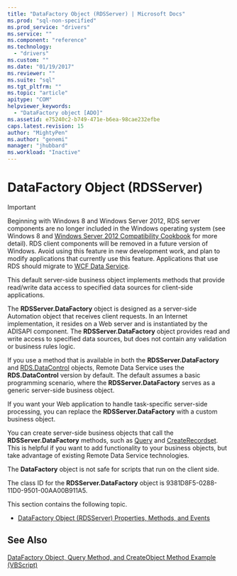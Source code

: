 ```yaml
---
title: "DataFactory Object (RDSServer) | Microsoft Docs"
ms.prod: "sql-non-specified"
ms.prod_service: "drivers"
ms.service: ""
ms.component: "reference"
ms.technology:
  - "drivers"
ms.custom: ""
ms.date: "01/19/2017"
ms.reviewer: ""
ms.suite: "sql"
ms.tgt_pltfrm: ""
ms.topic: "article"
apitype: "COM"
helpviewer_keywords: 
  - "DataFactory object [ADO]"
ms.assetid: e75240c2-b749-471e-b6ea-98cae232efbe
caps.latest.revision: 15
author: "MightyPen"
ms.author: "genemi"
manager: "jhubbard"
ms.workload: "Inactive"
---
```

# DataFactory Object (RDSServer)
> [!IMPORTANT]
>  Beginning with Windows 8 and Windows Server 2012, RDS server components are no longer included in the Windows operating system (see Windows 8 and [Windows Server 2012 Compatibility Cookbook](https://www.microsoft.com/en-us/download/details.aspx?id=27416) for more detail). RDS client components will be removed in a future version of Windows. Avoid using this feature in new development work, and plan to modify applications that currently use this feature. Applications that use RDS should migrate to [WCF Data Service](http://go.microsoft.com/fwlink/?LinkId=199565).  
  
 This default server-side business object implements methods that provide read/write data access to specified data sources for client-side applications.  
  
 The **RDSServer.DataFactory** object is designed as a server-side Automation object that receives client requests. In an Internet implementation, it resides on a Web server and is instantiated by the ADISAPI component. The **RDSServer.DataFactory** object provides read and write access to specified data sources, but does not contain any validation or business rules logic.  
  
 If you use a method that is available in both the **RDSServer.DataFactory** and [RDS.DataControl](../../../ado/reference/rds-api/datacontrol-object-rds.md) objects, Remote Data Service uses the **RDS.DataControl** version by default. The default assumes a basic programming scenario, where the **RDSServer.DataFactory** serves as a generic server-side business object.  
  
 If you want your Web application to handle task-specific server-side processing, you can replace the **RDSServer.DataFactory** with a custom business object.  
  
 You can create server-side business objects that call the **RDSServer.DataFactory** methods, such as [Query](../../../ado/reference/rds-api/query-method-rds.md) and [CreateRecordset](../../../ado/reference/rds-api/createrecordset-method-rds.md). This is helpful if you want to add functionality to your business objects, but take advantage of existing Remote Data Service technologies.  
  
 The **DataFactory** object is not safe for scripts that run on the client side.  
  
 The class ID for the **RDSServer.DataFactory** object is 9381D8F5-0288-11D0-9501-00AA00B911A5.  
  
 This section contains the following topic.  
  
-   [DataFactory Object (RDSServer) Properties, Methods, and Events](../../../ado/reference/rds-api/datafactory-object-rdsserver-properties-methods-and-events.md)  
  
## See Also  
 [DataFactory Object, Query Method, and CreateObject Method Example (VBScript)](../../../ado/reference/rds-api/datafactory-object-query-method-and-createobject-method-example-vbscript.md)


